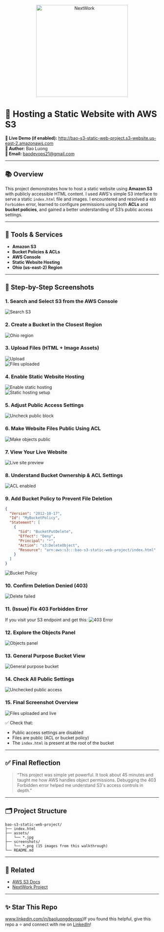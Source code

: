 <p align="center">
  <img src="https://cdn.prod.website-files.com/677c400686e724409a5a7409/6790ad949cf622dc8dcd9fe4_nextwork-logo-leather.svg" alt="NextWork" width="300" />
</p>

# 🚀 Hosting a Static Website with AWS S3

**🔗 Live Demo (if enabled):** http://bao-s3-static-web-project.s3-website.us-east-2.amazonaws.com  
**👤 Author:** Bao Luong  
**📧 Email:** baodevops21@gmail.com

---

## 📚 Overview

This project demonstrates how to host a static website using **Amazon S3** with publicly accessible HTML content. I used AWS's simple S3 interface to serve a static `index.html` file and images. I encountered and resolved a `403 Forbidden` error, learned to configure permissions using both **ACLs** and **bucket policies**, and gained a better understanding of S3’s public access settings.

---

## 🧰 Tools & Services

- **Amazon S3**
- **Bucket Policies & ACLs**
- **AWS Console**
- **Static Website Hosting**
- **Ohio (us-east-2) Region**

---

## 📸 Step-by-Step Screenshots

### 1. Search and Select S3 from the AWS Console
![Search S3](screenshots/search-s3-in-aws.png)

### 2. Create a Bucket in the Closest Region
![Ohio region](screenshots/closest-region.png)

### 3. Upload Files (HTML + Image Assets)
![Upload](screenshots/click-on-upload.png)  
![Files uploaded](screenshots/uploaded-index-and-images.png)

### 4. Enable Static Website Hosting
![Enable static hosting](screenshots/static-hosting-enabled.png)  
![Static hosting setup](screenshots/static-hosting-setup.png)

### 5. Adjust Public Access Settings
![Uncheck public block](screenshots/uncheck-block-public-access.png)

### 6. Make Website Files Public Using ACL
![Make objects public](screenshots/make-public-using-acl.png)

### 7. View Your Live Website
![Live site preview](screenshots/live-website.png)

### 8. Understand Bucket Ownership & ACL Settings
![ACL enabled](screenshots/acls-enabled.png)

### 9. Add Bucket Policy to Prevent File Deletion
```json
{
  "Version": "2012-10-17",
  "Id": "MyBucketPolicy",
  "Statement": [
    {
      "Sid": "BucketPutDelete",
      "Effect": "Deny",
      "Principal": "*",
      "Action": "s3:DeleteObject",
      "Resource": "arn:aws:s3:::bao-s3-static-web-project/index.html"
    }
  ]
}
```
![Bucket Policy](screenshots/bucket-policy.png)

### 10. Confirm Deletion Denied (403)
![Delete failed](screenshots/delete-object-denied.png)

### 11. (Issue) Fix 403 Forbidden Error
If you visit your S3 endpoint and get this:
![403 Error](screenshots/403-forbidden.png)

### 12. Explore the Objects Panel
![Objects panel](screenshots/objects-panel.png)

### 13. General Purpose Bucket View
![General purpose bucket](screenshots/general-purpose-bucket.png)

### 14. Check All Public Settings
![Unchecked public access](screenshots/uncheck-block-public-access.png)

### 15. Final Screenshot Overview
![Files uploaded and live](screenshots/uploaded-index-and-images.png)

✅ Check that:
- Public access settings are disabled
- Files are public (ACL or bucket policy)
- The `index.html` is present at the root of the bucket

---

## ✅ Final Reflection

> “This project was simple yet powerful. It took about 45 minutes and taught me how AWS handles object permissions. Debugging the 403 Forbidden error helped me understand S3's access controls in depth.”

---

## 🗂 Project Structure

```
bao-s3-static-web-project/
├── index.html
├── assets/
│   └── *.jpg
├── screenshots/
│   └── *.png (15 images from this walkthrough)
└── README.md
```

---

## 📌 Related

- [AWS S3 Docs](https://docs.aws.amazon.com/AmazonS3/latest/userguide/WebsiteHosting.html)
- [NextWork Project](http://learn.nextwork.org/projects/aws-host-a-website-on-s3)

---

## ✨ Star This Repo

www.linkedin.com/in/baoluongdevops)If you found this helpful, give this repo a ⭐️ and connect with me on [LinkedIn](https://www.linkedin.com/in/bluong21)!

